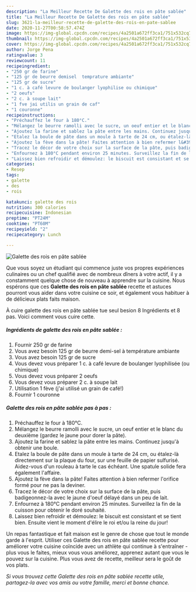 ```yaml
---
description: "La Meilleur Recette De Galette des rois en pâte sablée"
title: "La Meilleur Recette De Galette des rois en pâte sablée"
slug: 3621-la-meilleur-recette-de-galette-des-rois-en-pate-sablee
date: 2020-11-27T00:58:57.474Z
image: https://img-global.cpcdn.com/recipes/4a2501a672ff3ca1/751x532cq70/galette-des-rois-en-pate-sablee-photo-principale-de-la-recette.jpg
thumbnail: https://img-global.cpcdn.com/recipes/4a2501a672ff3ca1/751x532cq70/galette-des-rois-en-pate-sablee-photo-principale-de-la-recette.jpg
cover: https://img-global.cpcdn.com/recipes/4a2501a672ff3ca1/751x532cq70/galette-des-rois-en-pate-sablee-photo-principale-de-la-recette.jpg
author: Jorge Pena
ratingvalue: 3
reviewcount: 11
recipeingredient:
- "250 gr de farine"
- "125 gr de beurre demisel  temprature ambiante"
- "125 gr de sucre"
- "1 c. à café levure de boulanger lyophilise ou chimique"
- "2 oeufs"
- "2 c. à soupe lait"
- "1 fve jai utilis un grain de caf"
- "1 couronne"
recipeinstructions:
- "Préchauffez le four à 180°C."
- "Mélangez le beurre ramolli avec le sucre, un oeuf entier et le blanc du deuxième (gardez le jaune pour dorer la pâte)."
- "Ajoutez la farine et sablez la pâte entre les mains. Continuez jusqu&#39;à obtenir une boule."
- "Etalez la boule de pâte dans un moule à tarte de 24 cm, ou étalez-là directement sur la plaque du four, sur une feuille de papier sulfurisé. Aidez-vous d&#39;un rouleau à tarte le cas échéant. Une spatule solide fera également l&#39;affaire."
- "Ajoutez la fève dans la pâte! Faites attention à bien refermer l&#39;orifice formé pour ne pas la deviner."
- "Tracez le décor de votre choix sur la surface de la pâte, puis badigeonnez-la avec le jaune d&#39;oeuf délayé dans un peu de lait."
- "Enfournez à 180°C pendant environ 25 minutes. Surveillez la fin de la cuisson pour obtenir le doré souhaité."
- "Laissez bien refroidir et démoulez: le biscuit est consistant et se tient bien. Ensuite vient le moment d&#39;élire le roi et/ou la reine du jour!"
categories:
- Resep
tags:
- galette
- des
- rois

katakunci: galette des rois 
nutrition: 300 calories
recipecuisine: Indonesian
preptime: "PT24M"
cooktime: "PT60M"
recipeyield: "2"
recipecategory: Lunch

---
```



![Galette des rois en pâte sablée](https://img-global.cpcdn.com/recipes/4a2501a672ff3ca1/751x532cq70/galette-des-rois-en-pate-sablee-photo-principale-de-la-recette.jpg)

Que vous soyez un étudiant qui commence juste vos propres expériences culinaires ou un chef qualifié avec de nombreux dîners à votre actif, il y a constamment quelque chose de nouveau à apprendre sur la cuisine. Nous espérons que ces <strong> Galette des rois en pâte sablée </strong> recette et astuces pourront vous aider dans votre cuisine ce soir, et également vous habituer à de délicieux plats faits maison.

<!--inarticleads1-->

À cuire galette des rois en pâte sablée tue seul besion 8 Ingrédients et 8 pas. Voici comment vous cuire cette.

##### Ingrédients de galette des rois en pâte sablée :

1. Fournir 250 gr de farine
1. Vous avez besoin 125 gr de beurre demi-sel à température ambiante
1. Vous avez besoin 125 gr de sucre
1. Vous devez vous préparer 1 c. à café levure de boulanger lyophilisée (ou chimique)
1. Vous devez vous préparer 2 oeufs
1. Vous devez vous préparer 2 c. à soupe lait
1. Utilisation 1 fève (j&#39;ai utilisé un grain de café!)
1. Fournir 1 couronne




<!--inarticleads2-->

##### Galette des rois en pâte sablée pas à pas :

1. Préchauffez le four à 180°C.
1. Mélangez le beurre ramolli avec le sucre, un oeuf entier et le blanc du deuxième (gardez le jaune pour dorer la pâte).
1. Ajoutez la farine et sablez la pâte entre les mains. Continuez jusqu&#39;à obtenir une boule.
1. Etalez la boule de pâte dans un moule à tarte de 24 cm, ou étalez-là directement sur la plaque du four, sur une feuille de papier sulfurisé. Aidez-vous d&#39;un rouleau à tarte le cas échéant. Une spatule solide fera également l&#39;affaire.
1. Ajoutez la fève dans la pâte! Faites attention à bien refermer l&#39;orifice formé pour ne pas la deviner.
1. Tracez le décor de votre choix sur la surface de la pâte, puis badigeonnez-la avec le jaune d&#39;oeuf délayé dans un peu de lait.
1. Enfournez à 180°C pendant environ 25 minutes. Surveillez la fin de la cuisson pour obtenir le doré souhaité.
1. Laissez bien refroidir et démoulez: le biscuit est consistant et se tient bien. Ensuite vient le moment d&#39;élire le roi et/ou la reine du jour!




<!--inarticleads1-->

<p>
Un repas fantastique et fait maison est le genre de chose que tout le monde garde à l'esprit. Utiliser ces Galette des rois en pâte sablée recette pour améliorer votre cuisine coïncide avec un athlète qui continue à s'entraîner - plus vous le faites, mieux vous vous améliorez, apprenez autant que vous le pouvez sur la cuisine. Plus vous avez de recette, meilleur sera le goût de vos plats.
</p>

<p>
<i>Si vous trouvez cette Galette des rois en pâte sablée recette utile, partagez-la avec vos amis ou votre famille, merci et bonne chance.</i>
</p>
